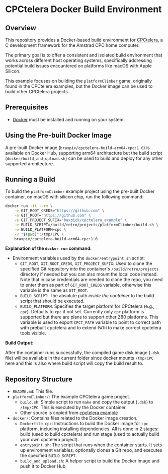 # CPCtelera Docker Build Environment

## Overview

This repository provides a Docker-based build environment for [CPCtelera](https://github.com/lronaldo/cpctelera), a C development framework for the Amstrad CPC home computer.

The primary goal is to offer a consistent and isolated build environment that works across different host operating systems, specifically addressing potential build issues encountered on platforms like macOS with Apple Silicon.

This example focuses on building the `platformClimber` game, originally found in the CPCtelera examples, but the Docker image can be used to build other CPCtelera projects.

## Prerequisites

*   [Docker](https://www.docker.com/get-started) must be installed and running on your system.

## Using the Pre-built Docker Image

A pre-built Docker image (`braxpix/cpctelera-build-arm64-cpc:1.0`) is available on Docker Hub, supporting arm64 architecture but the build script (`docker/build_and_upload.sh`) can be used to build and deploy for any other supported architecture.

## Running a Build

To build the `platformClimber` example project using the pre-built Docker container, on macOS with silicon chip, run the following command:

```bash
docker run -it --rm \
    -e GIT_ROOT_CREDS="https://github.com" \
    -e GIT_ROOT="https://github.com" \
    -e GIT_PROJECT_SUFIX="baxpick/cpctelera_example" \
    -e BUILD_SCRIPT=/build/retro/projects/platformClimber/build.sh \
    -e BUILD_PLATFORM=cpc \
    -v "$(pwd)":/tmp/CPC \
    braxpix/cpctelera-build-arm64-cpc:1.0
```

**Explanation of the `docker run` command:**

*   Environment variables used by the `docker/entrypoint.sh` script:
    *   `GIT_ROOT`, `GIT_ROOT_CREDS`, `GIT_PROJECT_SUFIX`: Used to clone the specified Git repository *into* the container's `/build/retro/projects` directory if needed but you can also mount the local code instead. Note that in case credentials are needed to clone the repo, you need to enter them as part of `GIT_ROOT_CREDS` variable, otherwise this variable is the same as `GIT_ROOT`.
    *   `BUILD_SCRIPT`: The absolute path *inside the container* to the build script that should be executed.
    *   `BUILD_PLATFORM`: Specifies the target platform for CPCtelera (e.g., `cpc`). Defaults to `cpc` if not set. Currently only `cpc` platform is supported but there are plans to support other Z80 platforms. This variable is used to export `CPCT_PATH` variable to point to correct path with prebuilt cpctelera and to extend `PATH` to make correct cpctelera tools visible.

**Build Output:**

After the container runs successfully, the compiled game disk image (`.dsk` file) will be available in the current folder since docker mounts `/tmp/CPC` here and this is also where build script will copy the build result to.

## Repository Structure

*   `README.md`: This file.
*   `platformClimber/`: The example CPCtelera game project.
    *   `build.sh`: Simple script to run `make` and copy the output (`.dsk`) to `/tmp/CPC`. This is executed by the Docker container.
    *   Other source is copied from [cpctelera example](https://github.com/lronaldo/cpctelera/tree/development/examples/games/platformClimber)
*   `docker/`: Contains files related to the Docker image creation.
    *   `Dockerfile.cpc`: Instructions to build the Docker image for `cpc` platform, including installing dependencies. All is done in 2 stages: build (used to build cpctelera) and run stage (used to actually build your own cpctelera project).
    *   `entrypoint.sh`: The script that runs when the container starts. It sets up environment variables, optionally clones a Git repo, and executes the specified `BUILD_SCRIPT`.
    *   `build_and_upload.sh`: A helper script to build the Docker image and push it to Docker Hub.



